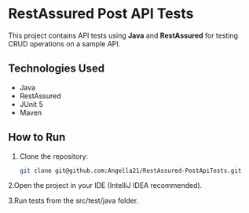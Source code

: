 # RestAssured Post API Tests

This project contains API tests using **Java** and **RestAssured** for testing CRUD operations on a sample API.

## Technologies Used
- Java
- RestAssured
- JUnit 5
- Maven

## How to Run
1. Clone the repository:
   ```bash
   git clone git@github.com:Angella21/RestAssured-PostApiTests.git
2.Open the project in your IDE (IntelliJ IDEA recommended).

3.Run tests from the src/test/java folder.
